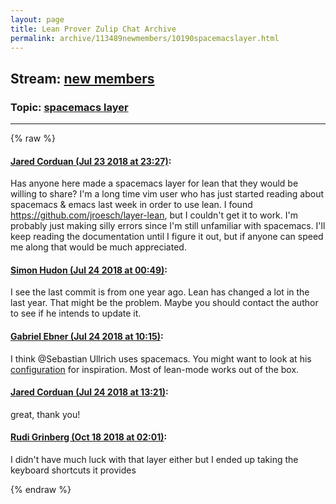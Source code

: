 ```yaml
---
layout: page
title: Lean Prover Zulip Chat Archive 
permalink: archive/113489newmembers/10190spacemacslayer.html
---
```


## Stream: [new members](index.html)
### Topic: [spacemacs layer](10190spacemacslayer.html)

---


{% raw %}
#### [ Jared Corduan (Jul 23 2018 at 23:27)](https://leanprover.zulipchat.com/#narrow/stream/113489-new%20members/topic/spacemacs%20layer/near/130175116):
<p>Has anyone here made a spacemacs layer for lean that they would be willing to share?  I'm a long time vim user who has just started reading about spacemacs &amp; emacs last week in order to use lean.  I found <a href="https://github.com/jroesch/layer-lean" target="_blank" title="https://github.com/jroesch/layer-lean">https://github.com/jroesch/layer-lean</a>, but I couldn't get it to work.  I'm probably just making silly errors since I'm still unfamiliar with spacemacs.  I'll keep reading the documentation until I figure it out, but if anyone can speed me along that would be much appreciated.</p>

#### [ Simon Hudon (Jul 24 2018 at 00:49)](https://leanprover.zulipchat.com/#narrow/stream/113489-new%20members/topic/spacemacs%20layer/near/130178216):
<p>I see the last commit is from one year ago. Lean has changed a lot in the last year. That might be the problem. Maybe you should contact the author to see if he intends to update it.</p>

#### [ Gabriel Ebner (Jul 24 2018 at 10:15)](https://leanprover.zulipchat.com/#narrow/stream/113489-new%20members/topic/spacemacs%20layer/near/130198210):
<p>I think <span class="user-mention" data-user-id="110024">@Sebastian Ullrich</span> uses spacemacs.  You might want to look at his <a href="https://github.com/Kha/dotfiles/blob/1ba199125c707859a3f2376603b23fca1f6d176d/.spacemacs#L330-L335" target="_blank" title="https://github.com/Kha/dotfiles/blob/1ba199125c707859a3f2376603b23fca1f6d176d/.spacemacs#L330-L335">configuration</a> for inspiration.  Most of lean-mode works out of the box.</p>

#### [ Jared Corduan (Jul 24 2018 at 13:21)](https://leanprover.zulipchat.com/#narrow/stream/113489-new%20members/topic/spacemacs%20layer/near/130205049):
<p>great, thank you!</p>

#### [ Rudi Grinberg (Oct 18 2018 at 02:01)](https://leanprover.zulipchat.com/#narrow/stream/113489-new%20members/topic/spacemacs%20layer/near/136009370):
<p>I didn't have much luck with that layer either but I ended up taking the keyboard shortcuts it provides</p>


{% endraw %}
